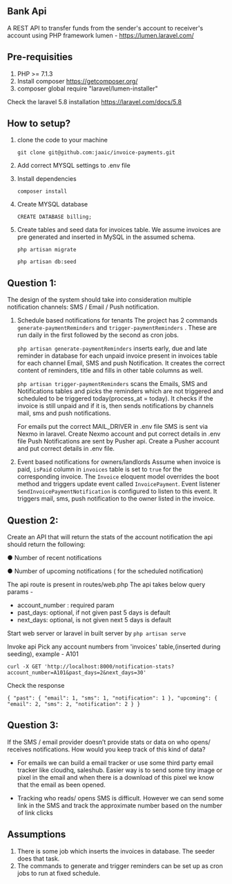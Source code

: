 ## Bank Api

A REST API to transfer funds from the sender's account to receiver's account using PHP framework lumen - https://lumen.laravel.com/

## Pre-requisities
1. PHP >= 7.1.3
2. Install composer https://getcomposer.org/
3. composer global require "laravel/lumen-installer"

Check the laravel 5.8 installation https://laravel.com/docs/5.8

## How to setup?
1. clone the code to your machine
    ```
    git clone git@github.com:jaaic/invoice-payments.git
    ```
2. Add correct MYSQL settings to .env file

3. Install dependencies
    ```
    composer install
    ```

4. Create MYSQL database 
    ```
    CREATE DATABASE billing;
    
    ```  

5. Create tables and seed data for invoices table. We assume invoices are pre generated and inserted in MySQL in the 
   assumed schema.
   
    ```
    php artisan migrate
    
    php artisan db:seed
    
    ``` 
## Question 1:
The design of the system should take into consideration multiple notification channels: SMS /
Email / Push notification.

1. Schedule based notifications for tenants
    The project has 2 commands `generate-paymentReminders` and `trigger-paymentReminders` . 
    These are run daily in the first followed by the second as cron jobs.
    
    `php artisan generate-paymentReminders` inserts early, due and late reminder in database for each unpaid invoice 
    present in invoices table for each channel Email, SMS and push Notification. It creates the correct content of 
    reminders, title and fills in other table columns as well.
     
    `php artisan trigger-paymentReminders` scans the Emails, SMS and Notifications tables and picks the reminders which are 
    not triggered and scheduled to be triggered today(process_at = today). It checks if the invoice is still unpaid and if it
    is, then sends notifications by channels mail, sms and push notifications.
    
    For emails put the correct MAIL_DRIVER in .env file
    SMS is sent via Nexmo in laravel. Create Nexmo account and put correct details in .env file
    Push Notifications are sent by Pusher api. Create a Pusher account and put correct details in .env file.

2. Event based notifications for owners/landlords
    Assume when invoice is paid, `isPaid` column in `invoices` table is set to `true` for the corresponding invoice.
    The `Invoice` eloquent model overrides the boot method and triggers update event called `InvoicePayment`.
    Event listener `SendInvoicePaymentNotification` is configured to listen to this event. It triggers mail, sms, push 
    notification to the owner listed in the invoice.

## Question 2:
Create an API that will return the stats of the account notification the api should return the
following:

● Number of recent notifications

● Number of upcoming notifications ( for the scheduled notification)

The api route is present in routes/web.php
The api takes below query params -
- account_number : required param
- past_days: optional, if not given past 5 days is default
- next_days: optional, is not given next 5 days is default

Start web server or laravel in built server by `php artisan serve`

Invoke api
Pick any account numbers from 'invoices' table,(inserted during seeding), 
example - A101
 
      
`curl -X GET 'http://localhost:8000/notification-stats?account_number=A101&past_days=2&next_days=30'`

Check the response

`
{
    "past": {
        "email": 1,
        "sms": 1,
        "notification": 1
    },
    "upcoming": {
        "email": 2,
        "sms": 2,
        "notification": 2
    }
}
`
## Question 3:
If the SMS / email provider doesn’t provide stats or data on who opens/ receives notifications.
How would you keep track of this kind of data?

- For emails we can build a email tracker or use some third party email tracker like cloudhq, saleshub. 
  Easier way is to send some tiny image or pixel in the email and when there is a download of this pixel we know that
  the email as been opened.
  
- Tracking who reads/ opens SMS is difficult. However we can send some link in the SMS and track the approximate
  number based on the number of link clicks
  
## Assumptions 
1. There is some job which inserts the invoices in database. The seeder does that task.
2. The commands to generate and trigger reminders can be set up as cron jobs to run at fixed schedule.
